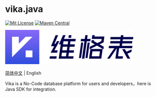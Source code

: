 # vika.java
[![Mit License](https://img.shields.io/badge/License-MIT-blue.svg)](https://www.apache.org/licenses/LICENSE-2.0.txt)
[![Maven Central](https://maven-badges.herokuapp.com/maven-central/vikadata/vika-sdk-java/badge.svg)](https://maven-badges.herokuapp.com/maven-central/cn.vika/vika-sdk-java/)

![](./image/logo.png)

[简体中文](./README.md) | English

Vika is a No-Code database platform for users and developers，here is Java SDK for integration.


